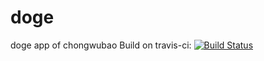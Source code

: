# doge
doge app of chongwubao
Build on travis-ci: [![Build Status](https://travis-ci.org/lsyiverson/doge.svg?branch=master)](https://travis-ci.org/lsyiverson/doge)
